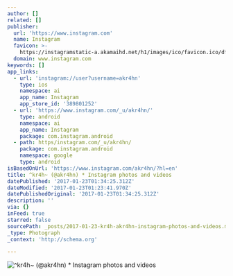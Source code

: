 ```yaml
---
author: []
related: []
publisher:
  url: 'https://www.instagram.com'
  name: Instagram
  favicon: >-
    https://instagramstatic-a.akamaihd.net/h1/images/ico/favicon.ico/dfa85bb1fd63.ico
  domain: www.instagram.com
keywords: []
app_links:
  - url: 'instagram://user?username=akr4hn'
    type: ios
    namespace: ai
    app_name: Instagram
    app_store_id: '389801252'
  - url: 'https://www.instagram.com/_u/akr4hn/'
    type: android
    namespace: ai
    app_name: Instagram
    package: com.instagram.android
  - path: https/instagram.com/_u/akr4hn/
    package: com.instagram.android
    namespace: google
    type: android
isBasedOnUrl: 'https://www.instagram.com/akr4hn/?hl=en'
title: ^kr4h~ (@akr4hn) * Instagram photos and videos
datePublished: '2017-01-23T01:34:25.312Z'
dateModified: '2017-01-23T01:23:41.970Z'
datePublishedOriginal: '2017-01-23T01:34:25.312Z'
description: ''
via: {}
inFeed: true
starred: false
sourcePath: _posts/2017-01-23-kr4h-akr4hn-instagram-photos-and-videos.md
_type: Photograph
_context: 'http://schema.org'

---
```

![^kr4h~ (@akr4hn) * Instagram photos and videos](https://scontent.cdninstagram.com/t51.2885-19/s150x150/13102566_111272809289160_309853975_a.jpg)